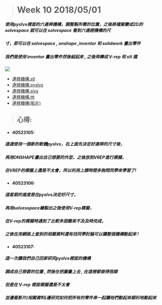 > # Week 10  2018/05/01

##### 使用pyslvs裡面的六連桿機構，調整製所需的位置，之後將檔案變成2D的 solvespace 就可以在 solvespace 看到六連趕機構的尺

##### 寸，即可以在 solvespace , onshape  ,inventor 和 solidwork 畫出零件

##### 我們是使用 inventor 畫出零件然後組起來 , 之後再轉成 V-rep 和 stl 檔

<img src="https://imgur.com/a/AT4rGAV">

* [連桿機構.stl](https://github.com/s40523107/cd2018/blob/gh-pages/鄭佩宜/w10/組合1%28new%29.stl)
* [連桿機構.pyslvs](https://github.com/s40523107/cd2018/blob/gh-pages/%E9%84%AD%E4%BD%A9%E5%AE%9C/w10/Ball%20lifter%20.pyslvs)
* [連桿機構.slvs](https://github.com/s40523107/cd2018/blob/gh-pages/%E9%84%AD%E4%BD%A9%E5%AE%9C/w10/Ball%20lifter%20.slvs)
* [連桿機構.ttt](https://github.com/s40523107/cd2018/blob/gh-pages/%E9%84%AD%E4%BD%A9%E5%AE%9C/w10/Ball%20lifter(5).ttt)
* [連桿機構\(影片\)](https://youtu.be/TrOpN5cqAXM)

> ## 心得:

* #### 40523105:

##### **這週使用一個新的軟體pyslvs，在上面先決定好連桿的尺寸後，**

##### **再用ONSHAPE畫出自己想要的外型，之後放到VREP進行模擬，**

##### **在VREP的模擬上還是不太會，所以利用上課時間多詢問同學來學習了!**

* #### 40523106:

##### 這星期的進度是在pyslvs決定好尺寸，

##### 再用solvesspace繪製出之後使用V-rep模擬，

##### 在V-rep的模擬時遇到了比較多困難來不及及時完成，

##### 之後在用網路上查到的相關資料還有找同學討論可以讓整個機構動起來 !

* #### 40523107:

##### 這一次讓我們自己回家研究pyslvs裡面的機構

##### 調成自己想要的位置 , 然後在把圖畫上去 , 在這裡都做得很順

##### 但是在 V-rep 裡面模擬還是不太會

##### 並邊看影片\(相關資料\)邊研究如何把所有的零件串一起讓他們動起來順利地動起來



